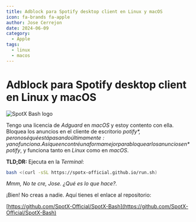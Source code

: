 ```yaml
---
title: Adblock para Spotify desktop client en Linux y macOS
icon: fa-brands fa-apple
author: Jose Cerrejon
date: 2024-06-09
category:
  - Apple
tags:
  - linux
  - macos
---
```

# Adblock para Spotify desktop client en Linux y macOS

![SpotX Bash logo](/images/2024/06/spotx-bash.jpg "SpotX Bash script to block ads on Sp0tify")

Tengo una licencia de *Adguard* en *macOS* y estoy contento con ella. Bloquea los anuncios en el cliente de escritorio *$potify*, pero no sé qué está pasando últimamente: ya no funciona. Así que encontré una forma mejor para bloquear los anuncios en *$potify*, y funciona tanto en *Linux* como en *macOS*.

**TLD;DR:** Ejecuta en la *Terminal*:

```bash
bash <(curl -sSL https://spotx-official.github.io/run.sh)
```

_Mmm, No te cre, Jose. ¿Qué es lo que hace?._

¡Bien! No creas a nadie. Aquí tienes el enlace al repositorio:

[https://github.com/SpotX-Official/SpotX-Bash](https://github.com/SpotX-Official/SpotX-Bash)